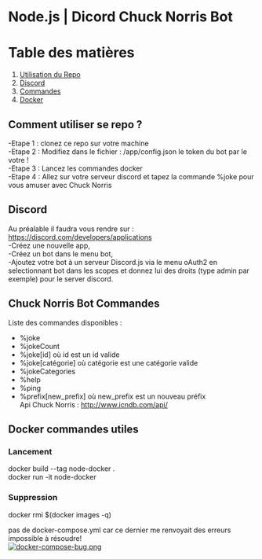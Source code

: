 # Node.js | Dicord Chuck Norris Bot

# Table des matières
1. [Utilisation du Repo](#Repo)
2. [Discord](#discord)
3. [Commandes](#commandes)
4. [Docker](#docker)


<div id='Repo'/>  

## Comment utiliser se repo ?
-Etape 1 : clonez ce repo sur votre machine   
-Etape 2 : Modifiez dans le fichier : /app/config.json le token du bot par le votre !  
-Etape 3 : Lancez les commandes docker  
-Etape 4 : Allez sur votre serveur discord et tapez la commande %joke pour vous amuser avec Chuck Norris

<div id='discord'/>  

## Discord
Au préalable il faudra vous rendre sur :  
https://discord.com/developers/applications  
-Créez une nouvelle app,  
-Créez un bot dans le menu bot,  
-Ajoutez votre bot à un serveur Discord.js via le menu oAuth2 en selectionnant bot dans les scopes et donnez lui des droits (type admin par exemple) pour le server discord.


<div id='commandes'/>  

## Chuck Norris Bot Commandes
Liste des commandes disponibles :
- %joke
- %jokeCount
- %joke[id] où id est un id valide
- %joke[catégorie] où catégorie est une catégorie valide
- %jokeCategories
- %help
- %ping
- %prefix[new_prefix] où new_prefix est un nouveau préfix   
Api Chuck Norris : http://www.icndb.com/api/


<div id='docker'/>  

## Docker commandes utiles
### Lancement
docker build --tag node-docker .  
docker run -it node-docker
### Suppression
docker rmi $(docker images -q)  


pas de docker-compose.yml car ce dernier me renvoyait des erreurs impossible à résoudre!  
[![docker-compose-bug.png](https://i.postimg.cc/8ckwvXhV/docker-compose-bug.png)](https://postimg.cc/MM4y2DPs)